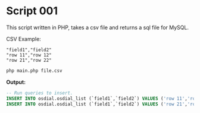Script 001
==========

This script written in PHP, takes a csv file and returns a sql file for MySQL.

CSV Example:

```csv
"field1","field2"
"row 11","row 12"
"row 21","row 22"
```

```sh
php main.php file.csv
```
**Output:**

```sql
-- Run queries to insert.
INSERT INTO osdial.osdial_list (`field1`,`field2`) VALUES ('row 11','row 12');
INSERT INTO osdial.osdial_list (`field1`,`field2`) VALUES ('row 21','row 22');
```
